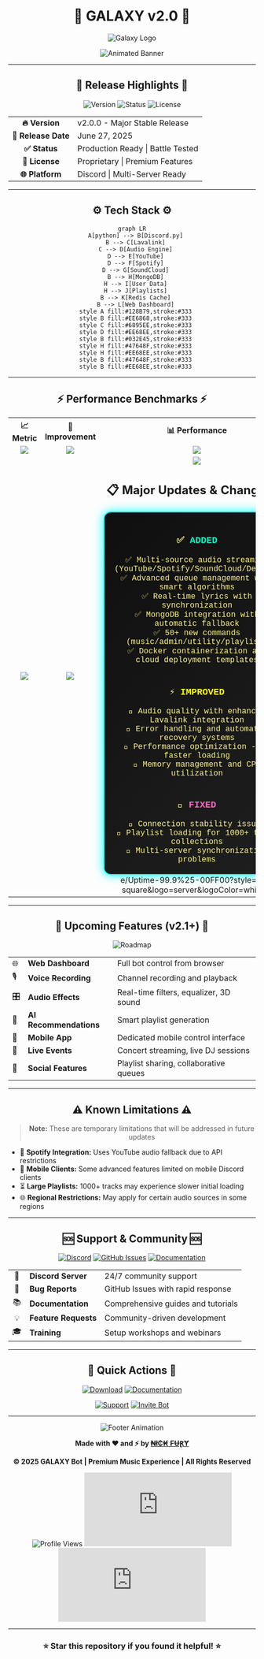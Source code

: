 # <div align="center">🌌 **GALAXY v2.0** 🚀</div>

<div align="center">
  
![Galaxy Logo](https://readme-typing-svg.herokuapp.com?font=Orbitron&size=40&duration=3000&pause=1000&color=00FFFF&center=true&vCenter=true&width=600&height=100&lines=🎵+GALAXY+v2.0+🎵;Ultimate+Music+Bot;AI-Powered+Multi-Platform;Production+Ready!)

</div>

<div align="center">

![Animated Banner](https://capsule-render.vercel.app/api?type=waving&color=gradient&customColorList=0,2,2,5,30&height=200&section=header&text=Ultimate%20Music%20Bot&fontSize=40&fontColor=fff&animation=twinkling&fontAlignY=35)

</div>

---

## <div align="center">🚀 **Release Highlights** 🚀</div>

<div align="center">

![Version](https://img.shields.io/badge/Version-v2.0.0-00FFFF?style=for-the-badge&logo=github&logoColor=white&labelColor=000000)
![Status](https://img.shields.io/badge/Status-Production%20Ready-00FF00?style=for-the-badge&logo=checkmarx&logoColor=white&labelColor=000000)
![License](https://img.shields.io/badge/License-Proprietary-FF00FF?style=for-the-badge&logo=key&logoColor=white&labelColor=000000)

</div>

<table align="center">
<tr>
<td align="center"><b>🔥 Version</b></td>
<td>v2.0.0 - Major Stable Release</td>
</tr>
<tr>
<td align="center"><b>📅 Release Date</b></td>
<td>June 27, 2025</td>
</tr>
<tr>
<td align="center"><b>✅ Status</b></td>
<td>Production Ready | Battle Tested</td>
</tr>
<tr>
<td align="center"><b>📜 License</b></td>
<td>Proprietary | Premium Features</td>
</tr>
<tr>
<td align="center"><b>🌐 Platform</b></td>
<td>Discord | Multi-Server Ready</td>
</tr>
</table>

---

## <div align="center">⚙️ **Tech Stack** ⚙️</div>

<div align="center">
  
  ```mermaid
  graph LR
    A[python] --> B[Discord.py]
    B --> C[Lavalink]
    C --> D[Audio Engine]
    D --> E[YouTube]
    D --> F[Spotify]
    D --> G[SoundCloud]
    B --> H[MongoDB]
    H --> I[User Data]
    H --> J[Playlists]
    B --> K[Redis Cache]
    B --> L[Web Dashboard]
    style A fill:#128B79,stroke:#333
    style B fill:#EE6868,stroke:#333
    style C fill:#6895EE,stroke:#333
    style D fill:#EE68EE,stroke:#333
    style B fill:#032E45,stroke:#333
    style H fill:#47648F,stroke:#333
    style H fill:#EE68EE,stroke:#333
    style B fill:#47648F,stroke:#333
    style B fill:#EE68EE,stroke:#333
  ```

</div>

---

## <div align="center">⚡ **Performance Benchmarks** ⚡</div>

<div align="center">

<table>
<tr>
<th>📈 Metric</th>
<th>🚀 Improvement</th>
<th>📊 Performance</th>
</tr>
<tr>
<td align="center"><img src="https://img.shields.io/badge/Song%20Loading-300%25%20Faster-00FF00?style=flat-square&logo=lightning&logoColor=white"> </td>
<td align="center"><img src="https://img.shields.io/badge/Command%20Response-200%25%20Speed-00FFFF?style=flat-square&logo=rocket&logoColor=white"></td>
<td align="center"><img src="https://img.shields.io/badge/Memory%20Usage-40%25%20Lower-FF00FF?style=flat-square&logo=memory&logoColor=white"></td>
</tr>
<tr>
<td align="center"><img src="https://img.shields.io/badge/CPU%20Load-35%25%20Reduced-FFFF00?style=flat-square&logo=cpu&logoColor=black"></td>
<td align="center"><img src="https://img.shields.io/badge/Concurrent%20Users-1000+-FF6600?style=flat-square&logo=users&logoColor=white"></td>
<td align="center"><img src="https://img.shields.io/badg<div align="center">
  

  
## 📋 Major Updates & Changes 📋

<div style="
  border: 2px solid #00ffff;
  border-radius: 15px;
  padding: 20px;
  background: linear-gradient(135deg, #0f0f0f 0%, #1f1f1f 100%);
  color: #fff67f;
  font-family: 'Courier New', Courier, monospace;
  max-width: 800px;
  text-align: center;
  box-shadow: 0 0 20px #00ffff;
">

<h3>✅ <span style="color:#00ffcc;">ADDED</span></h3>
✅ Multi-source audio streaming (YouTube/Spotify/SoundCloud/Deezer)<br>
✅ Advanced queue management with smart algorithms<br>
✅ Real-time lyrics with synchronization<br>
✅ MongoDB integration with automatic fallback<br>
✅ 50+ new commands (music/admin/utility/playlist)<br>
✅ Docker containerization and cloud deployment templates<br><br>

<h3>⚡ <span style="color:#ffff00;">IMPROVED</span></h3>
🚀 Audio quality with enhanced Lavalink integration<br>
🚀 Error handling and automatic recovery systems<br>
🚀 Performance optimization - 3x faster loading<br>
🚀 Memory management and CPU utilization<br><br>

<h3>🐞 <span style="color:#ff66cc;">FIXED</span></h3>
🐛 Connection stability issues<br>
🐛 Playlist loading for 1000+ track collections<br>
🐛 Multi-server synchronization problems

</div>
</div>
e/Uptime-99.9%25-00FF00?style=flat-square&logo=server&logoColor=white"></td>
</tr>
</table>

</div>

---

## <div align="center">🔮 **Upcoming Features (v2.1+)** 🔮</div>

<div align="center">

![Roadmap](https://readme-typing-svg.herokuapp.com?font=Fira+Code&size=16&duration=2000&pause=500&color=00FFFF&center=true&vCenter=true&width=800&height=60&lines=🌐+Web+Dashboard:+Full+bot+control+from+browser;🎙️+Voice+Recording:+Channel+recording+and+playback;🎛️+Audio+Effects:+Real-time+filters,+equalizer,+3D+sound;🤖+AI+Recommendations:+Smart+playlist+generation;📱+Mobile+App:+Dedicated+mobile+control+interface)

</div>

<table align="center">
<tr>
<td>🌐</td>
<td><b>Web Dashboard</b></td>
<td>Full bot control from browser</td>
</tr>
<tr>
<td>🎙️</td>
<td><b>Voice Recording</b></td>
<td>Channel recording and playback</td>
</tr>
<tr>
<td>🎛️</td>
<td><b>Audio Effects</b></td>
<td>Real-time filters, equalizer, 3D sound</td>
</tr>
<tr>
<td>🤖</td>
<td><b>AI Recommendations</b></td>
<td>Smart playlist generation</td>
</tr>
<tr>
<td>📱</td>
<td><b>Mobile App</b></td>
<td>Dedicated mobile control interface</td>
</tr>
<tr>
<td>🎪</td>
<td><b>Live Events</b></td>
<td>Concert streaming, live DJ sessions</td>
</tr>
<tr>
<td>🔗</td>
<td><b>Social Features</b></td>
<td>Playlist sharing, collaborative queues</td>
</tr>
</table>

---

## <div align="center">⚠️ **Known Limitations** ⚠️</div>

<div align="center">

> **Note:** These are temporary limitations that will be addressed in future updates

</div>

- 🔄 **Spotify Integration:** Uses YouTube audio fallback due to API restrictions
- 📱 **Mobile Clients:** Some advanced features limited on mobile Discord clients  
- ⏳ **Large Playlists:** 1000+ tracks may experience slower initial loading
- 🌐 **Regional Restrictions:** May apply for certain audio sources in some regions

---

## <div align="center">🆘 **Support & Community** 🆘</div>

<div align="center">

[![Discord](https://img.shields.io/badge/Discord-Support%20Server-7289DA?style=for-the-badge&logo=discord&logoColor=white)](https://discord.gg/U4kN6ZJyMt)
[![GitHub Issues](https://img.shields.io/badge/GitHub-Bug%20Reports-181717?style=for-the-badge&logo=github&logoColor=white)](https://github.com/NICK-FURY-6023/GALAXY-2.O/issues)
[![Documentation](https://img.shields.io/badge/Docs-Comprehensive%20Guides-00FFFF?style=for-the-badge&logo=gitbook&logoColor=white)](https://github.com/NICK-FURY-6023/GALAXY-2.O#readme)

</div>

<table align="center">
<tr>
<td align="center">💬</td>
<td><b>Discord Server</b></td>
<td>24/7 community support</td>
</tr>
<tr>
<td align="center">🐛</td>
<td><b>Bug Reports</b></td>
<td>GitHub Issues with rapid response</td>
</tr>
<tr>
<td align="center">📚</td>
<td><b>Documentation</b></td>
<td>Comprehensive guides and tutorials</td>
</tr>
<tr>
<td align="center">💡</td>
<td><b>Feature Requests</b></td>
<td>Community-driven development</td>
</tr>
<tr>
<td align="center">🎓</td>
<td><b>Training</b></td>
<td>Setup workshops and webinars</td>
</tr>
</table>

---

## <div align="center">🎯 **Quick Actions** 🎯</div>

<div align="center">

[![Download](https://img.shields.io/badge/🔽%20Download-v2.0.0-00FF00?style=for-the-badge&logo=download&logoColor=white)](https://github.com/NICK-FURY-6023/GALAXY-2.O/releases/tag/v2.0.0)
[![Documentation](https://img.shields.io/badge/📘%20Documentation-Read%20Now-00FFFF?style=for-the-badge&logo=book&logoColor=white)](https://github.com/NICK-FURY-6023/GALAXY-2.O#readme)

[![Support](https://img.shields.io/badge/🛠️%20Get%20Support-Discord-7289DA?style=for-the-badge&logo=discord&logoColor=white)](https://discord.gg/U4kN6ZJyMt)
[![Invite Bot](https://img.shields.io/badge/✨%20Invite%20GALAXY-Add%20to%20Server-FF00FF?style=for-the-badge&logo=discord&logoColor=white)](https://discord.com/api/oauth2/authorize?client_id=1044596050859663401&permissions=41375902330737&redirect_uri=https%3A%2F%2Fdiscord.gg%2FU4kN6ZJyMt&response_type=code&scope=bot%20applications.commands%20guilds.join%20identify)

</div>

---

<div align="center">

![Footer Animation](https://capsule-render.vercel.app/api?type=waving&color=gradient&customColorList=0,2,2,5,30&height=120&section=footer&text=Made%20with%20❤️%20by%20₦ł₵₭%20₣ɄⱤɎ&fontSize=24&fontColor=fff&animation=twinkling)

</div>

<div align="center">

**Made with ❤️ and ⚡ by [₦ł₵₭ ₣ɄⱤɎ](https://github.com/NICK-FURY-6023)**

**© 2025 GALAXY Bot | Premium Music Experience | All Rights Reserved**

</div>

<div align="center">

![Profile Views](https://komarev.com/ghpvc/?username=NICK-FURY-6023&color=00FFFF&style=for-the-badge&label=Profile+Views)
![Stars](https://img.shields.io/github/stars/NICK-FURY-6023/GALAXY-2.O?color=00FFFF&style=for-the-badge&logo=star&logoColor=white)
![Forks](https://img.shields.io/github/forks/NICK-FURY-6023/GALAXY-2.O?color=00FFFF&style=for-the-badge&logo=fork&logoColor=white)

</div>

---

<div align="center">

### ⭐ **Star this repository if you found it helpful!** ⭐

</div>
